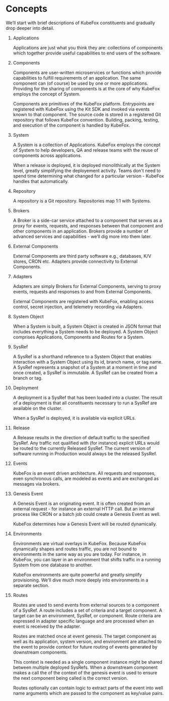# Concepts

We’ll start with brief descriptions of KubeFox constituents and gradually drop deeper into detail.


1. Applications

   Applications are just what you think they are: collections of components
   which together provide useful capabilities to end users of the software.

1. Components

   Components are user-written microservices or functions which provide capabilities to fulfill requirements of an application. The same component can (of course) be used by one or more applications.  Providing for the sharing of components is at the core of why KubeFox employs the concept of System.

   Components are primitives of the KubeFox platform. Entrypoints are registered with KubeFox using the Kit SDK and invoked via events known to that component. The source code is stored in a registered Git repository that follows KubeFox convention. Building, packing, testing, and execution of the component is handled by KubeFox.

1. System

   A System is a collection of Applications. KubeFox employs the concept of System to help developers, QA and release teams with the reuse of components across applications.

   When a release is deployed, it is deployed monolithically at the System level, greatly simplifying the deployement activity.  Teams don't need to spend time determining what changed for a particular version - KubeFox handles that automatically.

1. Repository

   A repository is a Git repository. Repositories map 1:1 with Systems.

1. Brokers

   A Broker is a side-car service attached to a component that serves as a proxy for events, requests, and responses between that component and other components in an application. Brokers provide a number of advanced services and capabilities - we’ll dig more into them later.

1. External Components
   
   External Components are third party software e.g., databases, K/V stores, CRON etc.  Adapters provide connectivity to External Components.

1. Adapters

   Adapters are simply Brokers for External Components, serving to proxy events, requests and responses to and from External Components.

   External Components are registered with KubeFox, enabling access control, secret injection, and telemetry recording via Adapters.

1. System Object

   When a System is built, a System Object is created in JSON format that includes everything a System needs to be deployed.  A System Object comprises Applications, Components and Routes for a System.

1. SysRef
   
   A SysRef is a shorthand reference to a System Object that enables interaction with a System Object using its id, branch name, or tag name.  A SysRef represents a snapshot of a System at a moment in time and once created, a SysRef is immutable.  A SysRef can be created from a branch or tag.

1. Deployment
   
   A deployment is a SysRef that has been loaded into a cluster. The result of
   a deployment is that all constituents necessary to run a SysRef are
   available on the cluster.

   When a SysRef is deployed, it is available via explicit URLs.

1. Release

   A Release results in the direction of default traffic to the specified SysRef. Any traffic not qualified with (for instance) explicit URLs would be routed to the currently Released SysRef.  The current version of software running in Production would always be the released SysRef.

1. Events
    
   KubeFox is an event driven architecture. All requests and responses, even synchronous calls, are modeled as events and are exchanged as messages via brokers.

1. Genesis Event
    
   A Genesis Event is an originating event.  It is often created from an external request - for instance an external HTTP call.  But an internal process like CRON or a batch job could create a Genesis Event as well.

   KubeFox determines how a Genesis Event will be routed dynamically.

1. Environments
    
   Environments are virtual overlays in KubeFox.  Because KubeFox dynamically shapes and routes traffic, you are not bound to environments in the same way as you are today. For instance, in KubeFox, you can layer in an environment that shifts traffic in a running System from one database to another.

   KubeFox environments are quite powerful and greatly simplify provisioning. We'll dive much more deeply into environments in a separate section.

1. Routes
    
   Routes are used to send events from external sources to a component of a SysRef. A route includes a set of criteria and a target component. A target can be an environment, SysRef, or component. Route criteria are expressed in adapter specific language and are processed when an event is received by the adapter.
    
   Routes are matched once at event genesis. The target component as well as its application, system version, and environment are attached to the event to provide context for future routing of events generated by downstream components.
    
   This context is needed as a single component instance might be shared between multiple deployed SysRefs. When a downstream component makes a call the of the context of the genesis event is used to ensure the next component being called is the correct version.
    
   Routes optionally can contain logic to extract parts of the event into well name arguments which are passed to the component as key/value pairs.




